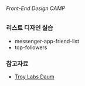 ###### Front-End Design CAMP

### 리스트 디자인 실습

- messenger-app-friend-list
- top-followers

### 참고자료

- [Troy Labs Daum](http://troy.labs.daum.net/)
